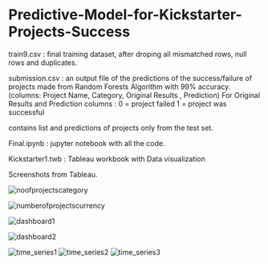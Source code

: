 # Predictive-Model-for-Kickstarter-Projects-Success

train9.csv : final training dataset, after droping all mismatched rows, null rows and duplicates.

submission.csv : an output file of the predictions of the success/failure of projects made from Random Forests Algorithm with 99% accuracy. 
(columns: Project Name, Category, Original Results , Prediction) 
For Original Results and Prediction columns :
0 = project failed
1 = project was successful

contains list and predictions of projects only from the test set.

Final.ipynb : jupyter notebook with all the code.



Kickstarter1.twb : Tableau workbook with Data visualization

Screenshots from Tableau.

![noofprojectscategory](https://user-images.githubusercontent.com/35272993/45601868-7e220280-b9d9-11e8-9e00-e7bb25288bb1.PNG)

 
![numberofprojectscurrency](https://user-images.githubusercontent.com/35272993/45601893-e7097a80-b9d9-11e8-8cb7-62ea9e35f9f0.png)


![dashboard1](https://user-images.githubusercontent.com/35272993/45601873-85491080-b9d9-11e8-8546-dcb3bc61527b.PNG)

![dashboard2](https://user-images.githubusercontent.com/35272993/45601874-88440100-b9d9-11e8-81a5-0c167cc0b669.png)

[](url)
![time_series1](https://user-images.githubusercontent.com/35272993/47597446-78162e80-d954-11e8-8cc3-62cec138bd46.png)
![time_series2](https://user-images.githubusercontent.com/35272993/47597447-78162e80-d954-11e8-9d14-45d1ada840cb.png)
![time_series3](https://user-images.githubusercontent.com/35272993/47597448-78aec500-d954-11e8-8367-bf89ddcbdf98.png)


